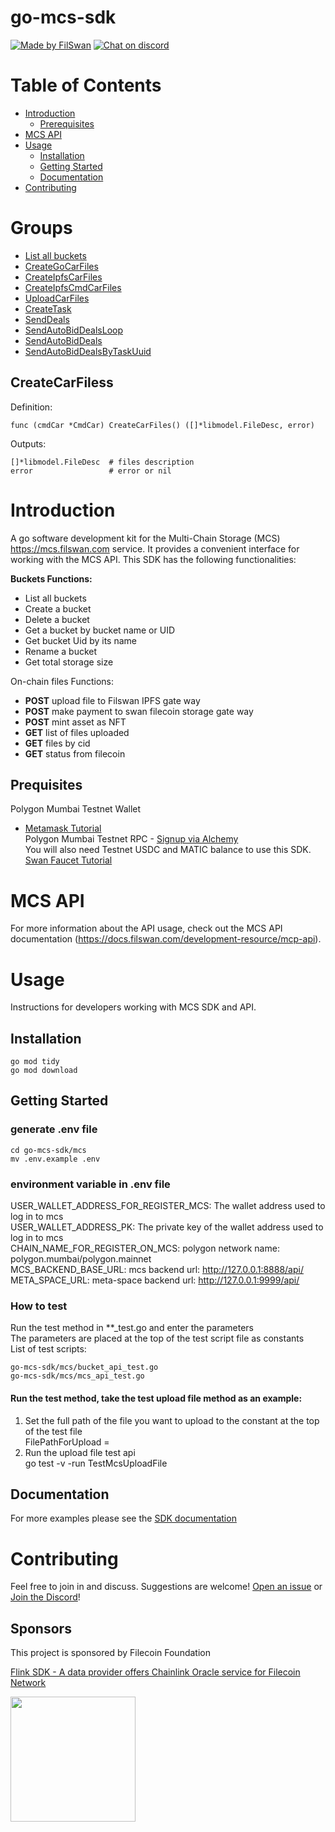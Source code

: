 # go-mcs-sdk

[![Made by FilSwan](https://img.shields.io/badge/made%20by-FilSwan-green.svg)](https://www.filswan.com/)
[![Chat on discord](https://img.shields.io/badge/join%20-discord-brightgreen.svg)](https://discord.com/invite/KKGhy8ZqzK)

# Table of Contents <!-- omit in toc -->

- [Introduction](#introduction)
    - [Prerequisites](#prerequisites)
- [MCS API](#mcs-api)
- [Usage](#usage)
    - [Installation](#installation)
    - [Getting Started](#getting-started)
    - [Documentation](#documentation)
- [Contributing](#contributing)

# Groups

* [List all buckets](#List-all-buckets)
* [CreateGoCarFiles](#CreateGoCarFiles)
* [CreateIpfsCarFiles](#CreateIpfsCarFiles)
* [CreateIpfsCmdCarFiles](#CreateIpfsCmdCarFiles)
* [UploadCarFiles](#UploadCarFiles)
* [CreateTask](#CreateTask)
* [SendDeals](#SendDeals)
* [SendAutoBidDealsLoop](#SendAutoBidDealsLoop)
* [SendAutoBidDeals](#SendAutoBidDeals)
* [SendAutoBidDealsByTaskUuid](#SendAutoBidDealsByTaskUuid)

## CreateCarFiless

Definition:

```shell
func (cmdCar *CmdCar) CreateCarFiles() ([]*libmodel.FileDesc, error)
```

Outputs:

```shell
[]*libmodel.FileDesc  # files description
error                 # error or nil
```

# Introduction

A go software development kit for the Multi-Chain Storage (MCS) https://mcs.filswan.com service. It provides a
convenient interface for working with the MCS API. This SDK has the following functionalities:

**Buckets Functions:**
- List all buckets
- Create a bucket
- Delete a bucket
- Get a bucket by bucket name or UID
- Get bucket Uid by its name
- Rename a bucket
- Get total storage size

On-chain files Functions:
- **POST** upload file to Filswan IPFS gate way
- **POST** make payment to swan filecoin storage gate way
- **POST** mint asset as NFT
- **GET** list of files uploaded
- **GET** files by cid
- **GET** status from filecoin

## Prequisites

Polygon Mumbai Testnet Wallet

- [Metamask Tutorial](https://docs.filswan.com/getting-started/beginner-walkthrough/public-testnet/setup-metamask) \
  Polygon Mumbai Testnet RPC - [Signup via Alchemy](https://www.alchemy.com/) \
  You will also need Testnet USDC and MATIC balance to use this
  SDK. [Swan Faucet Tutorial](https://docs.filswan.com/development-resource/swan-token-contract/acquire-testnet-usdc-and-matic-tokens)

# MCS API

For more information about the API usage, check out the MCS API
documentation (https://docs.filswan.com/development-resource/mcp-api).

# Usage

Instructions for developers working with MCS SDK and API.

## Installation

```
go mod tidy
go mod download
```

## Getting Started

### generate .env file

```
cd go-mcs-sdk/mcs
mv .env.example .env
```

### environment variable in .env file
USER_WALLET_ADDRESS_FOR_REGISTER_MCS: The wallet address used to log in to mcs <br>
USER_WALLET_ADDRESS_PK: The private key of the wallet address used to log in to mcs <br> 
CHAIN_NAME_FOR_REGISTER_ON_MCS: polygon network name: polygon.mumbai/polygon.mainnet <br>
MCS_BACKEND_BASE_URL: mcs backend url: http://127.0.0.1:8888/api/ <br>
META_SPACE_URL: meta-space backend url: http://127.0.0.1:9999/api/ <br>
### How to test 
Run the test method in **_test.go and enter the parameters <br>
The parameters are placed at the top of the test script file as constants <br>
List of test scripts:
```
go-mcs-sdk/mcs/bucket_api_test.go
go-mcs-sdk/mcs/mcs_api_test.go
```
#### Run the test method, take the test upload file method as an example:
1. Set the full path of the file you want to upload to the constant at the top of the test file <br>
   FilePathForUpload = <your file full path>
2. Run the upload file test api   <br>
   go test -v -run TestMcsUploadFile

## Documentation

For more examples please see the [SDK documentation](https://docs.filswan.com/multi-chain-storage/developer-quickstart/sdk)

# Contributing

Feel free to join in and discuss. Suggestions are welcome! [Open an issue](https://github.com/filswan/python-mcs-sdk/issues) or [Join the Discord](https://discord.com/invite/KKGhy8ZqzK)!

## Sponsors

This project is sponsored by Filecoin Foundation

[Flink SDK - A data provider offers Chainlink Oracle service for Filecoin Network ](https://github.com/filecoin-project/devgrants/issues/463)

<img src="https://github.com/filswan/flink/blob/main/filecoin.png" width="200">
